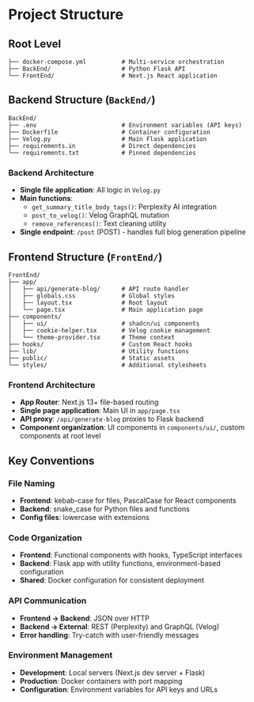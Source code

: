 # Project Structure

## Root Level
```
├── docker-compose.yml          # Multi-service orchestration
├── BackEnd/                    # Python Flask API
└── FrontEnd/                   # Next.js React application
```

## Backend Structure (`BackEnd/`)
```
BackEnd/
├── .env                        # Environment variables (API keys)
├── Dockerfile                  # Container configuration
├── Velog.py                    # Main Flask application
├── requirements.in             # Direct dependencies
└── requirements.txt            # Pinned dependencies
```

### Backend Architecture
- **Single file application**: All logic in `Velog.py`
- **Main functions**:
  - `get_summary_title_body_tags()`: Perplexity AI integration
  - `post_to_velog()`: Velog GraphQL mutation
  - `remove_references()`: Text cleaning utility
- **Single endpoint**: `/post` (POST) - handles full blog generation pipeline

## Frontend Structure (`FrontEnd/`)
```
FrontEnd/
├── app/
│   ├── api/generate-blog/      # API route handler
│   ├── globals.css             # Global styles
│   ├── layout.tsx              # Root layout
│   └── page.tsx                # Main application page
├── components/
│   ├── ui/                     # shadcn/ui components
│   ├── cookie-helper.tsx       # Velog cookie management
│   └── theme-provider.tsx      # Theme context
├── hooks/                      # Custom React hooks
├── lib/                        # Utility functions
├── public/                     # Static assets
└── styles/                     # Additional stylesheets
```

### Frontend Architecture
- **App Router**: Next.js 13+ file-based routing
- **Single page application**: Main UI in `app/page.tsx`
- **API proxy**: `/api/generate-blog` proxies to Flask backend
- **Component organization**: UI components in `components/ui/`, custom components at root level

## Key Conventions

### File Naming
- **Frontend**: kebab-case for files, PascalCase for React components
- **Backend**: snake_case for Python files and functions
- **Config files**: lowercase with extensions

### Code Organization
- **Frontend**: Functional components with hooks, TypeScript interfaces
- **Backend**: Flask app with utility functions, environment-based configuration
- **Shared**: Docker configuration for consistent deployment

### API Communication
- **Frontend → Backend**: JSON over HTTP
- **Backend → External**: REST (Perplexity) and GraphQL (Velog)
- **Error handling**: Try-catch with user-friendly messages

### Environment Management
- **Development**: Local servers (Next.js dev server + Flask)
- **Production**: Docker containers with port mapping
- **Configuration**: Environment variables for API keys and URLs